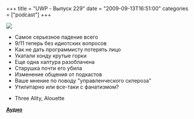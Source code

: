 +++
title = "UWP - Выпуск 229"
date = "2009-09-13T16:51:00"
categories = ["podcast"]
+++

![](https://podcast.umputun.com/images/uwp/uwp229.jpg)


- Самое серьезное падение всего
- 9/11 теперь без идиотских вопросов
- Как не дать программисту потерять лицо
- Укатали хонду крутые горки
- Еще одна халтура разоблачена
- Старушка почти его убила
- Изменение общения от подкастов
- Ваше мнение по поводу "управленческого склероза"
- Утилитарно или все-таки с фанатизмом?


* Three Ality, Alouette

[**Аудио**](http://archive.rucast.net/uwp/media/ump_podcast229.mp3)
<audio src="http://archive.rucast.net/uwp/media/ump_podcast229.mp3" preload="none">
